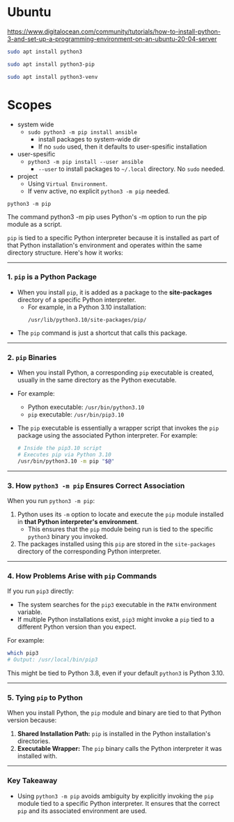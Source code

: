 # Ubuntu

https://www.digitalocean.com/community/tutorials/how-to-install-python-3-and-set-up-a-programming-environment-on-an-ubuntu-20-04-server

```bash
sudo apt install python3
```
```bash
sudo apt install python3-pip
```
```bash
sudo apt install python3-venv
```

# Scopes

- system wide
  - `sudo python3 -m pip install ansible`
    - install packages to system-wide dir
    - If no `sudo` used, then it defaults to user-spesific installation
- user-spesific
  - `python3 -m pip install --user ansible`
    - `--user` to install packages to `~/.local` directory. No `sudo` needed.
- project
  - Using `Virtual Environment`.
  - If venv active, no explicit `python3 -m pip` needed.

`python3 -m pip`

The command python3 -m pip uses Python's -m option to run the pip module as a script.

`pip` is tied to a specific Python interpreter because it is installed as part of that Python installation's environment and operates within the same directory structure. Here's how it works:

---

### **1. `pip` is a Python Package**
- When you install `pip`, it is added as a package to the **site-packages** directory of a specific Python interpreter.
  - For example, in a Python 3.10 installation:
    ```
    /usr/lib/python3.10/site-packages/pip/
    ```
- The `pip` command is just a shortcut that calls this package.

---

### **2. `pip` Binaries**
- When you install Python, a corresponding `pip` executable is created, usually in the same directory as the Python executable.
- For example:
  - Python executable: `/usr/bin/python3.10`
  - `pip` executable: `/usr/bin/pip3.10`

- The `pip` executable is essentially a wrapper script that invokes the `pip` package using the associated Python interpreter. For example:
  ```bash
  # Inside the pip3.10 script
  # Executes pip via Python 3.10
  /usr/bin/python3.10 -m pip "$@"
  ```

---

### **3. How `python3 -m pip` Ensures Correct Association**
When you run `python3 -m pip`:
1. Python uses its `-m` option to locate and execute the `pip` module installed in **that Python interpreter's environment**.
   - This ensures that the `pip` module being run is tied to the specific `python3` binary you invoked.
2. The packages installed using this `pip` are stored in the `site-packages` directory of the corresponding Python interpreter.

---

### **4. How Problems Arise with `pip` Commands**
If you run `pip3` directly:
- The system searches for the `pip3` executable in the `PATH` environment variable.
- If multiple Python installations exist, `pip3` might invoke a `pip` tied to a different Python version than you expect.

For example:
```bash
which pip3
# Output: /usr/local/bin/pip3
```
This might be tied to Python 3.8, even if your default `python3` is Python 3.10.

---

### **5. Tying `pip` to Python**
When you install Python, the `pip` module and binary are tied to that Python version because:
1. **Shared Installation Path:** `pip` is installed in the Python installation's directories.
2. **Executable Wrapper:** The `pip` binary calls the Python interpreter it was installed with.

---

### **Key Takeaway**
- Using `python3 -m pip` avoids ambiguity by explicitly invoking the `pip` module tied to a specific Python interpreter. It ensures that the correct `pip` and its associated environment are used.

